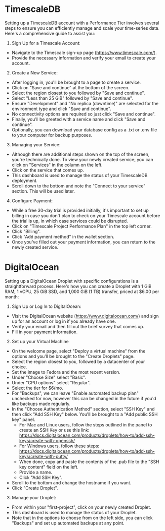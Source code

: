 # TimescaleDB
Setting up a TimescaleDB account with a Performance Tier involves several steps to ensure you can efficiently manage and scale your time-series data. Here's a comprehensive guide to assist you:
1. Sign Up for a Timescale Account:
 - Navigate to the Timescale sign-up page (https://www.timescale.com/).
 - Provide the necessary information and verify your email to create your account.
2. Create a New Service:
 - After logging in, you'll be brought to a page to create a service.
 - Click on "Save and continue" at the bottom of the screen.
 - Select the region closest to you followed by "Save and continue".
 - Select "Less than 25 GiB" followed by "Save and continue".
 - Ensure "Development" and "No replica (downtime)" are selected for the environment type and click "Save and continue".
 - No connectivity options are required so just click "Save and continue".
 - Finally, you'll be greeted with a service name and click "Save and continue".
 - Optionally, you can download your database config as a .txt or .env file to your computer for backup purposes.
3. Managing your Service:
 - Although there are additional steps shown on the top of the screen, you're technically done. To view your newly created service, you can click on "Services" in the column on the left.
 - Click on the service that comes up.
 - This dashboard is used to manage the status of your TimescaleDB deployment.
 - Scroll down to the bottom and note the "Connect to your service" section. This will be used later.
4. Configure Payment:
 - While a free 30-day trial is provided initially, it's important to set up billing in case you don't plan to check on your Timescale      account before the trial is up, in which case services could be disrupted.
 - Click on "Timescale Project Performance Plan" in the top left corner.
 - Click "Billing".
 - Click "Add payment method" in the wallet section.
 - Once you've filled out your payment information, you can return to the newly created service.
# DigitalOcean
Setting up a DigitalOcean Droplet with specific configurations is a straightforward process. Here's how you can create a Droplet with 1 GiB RAM, 1 vCPU, 25 GiB SSD, and 1,000 GiB (1 TB) transfer, priced at $6.00 per month:

1. Sign Up or Log In to DigitalOcean:
 - Visit the DigitalOcean website (https://www.digitalocean.com/) and sign up for an account or log in if you already have one.
 - Verify your email and then fill out the brief survey that comes up.
 - Fill in your payment information.
2. Set up your Virtual Machine
 - On the welcome page, select "Deploy a virtual machine" from the options and you'll be brought to the "Create Droplets" page.
 - Select the region closest to you, followed by a datacenter of your choice.
 - Set the image to Fedora and the most recent version.
 - Under "Choose Size" select "Basic".
 - Under "CPU options" select "Regular".
 - Select the tier for $6/mo.
 - For "Backups", we can leave "Enable automated backup plan" unchecked for now, however this can be changed in the future if you'd like    backups made regularly.
 - In the "Choose Authentication Method" section, select "SSH Key" and then click "Add SSH Key" below. You'll be brought to a "Add          public SSH key" panel.
   - For Mac and Linux users, follow the steps outlined in the panel to create an SSH Key or use this link:                                   https://docs.digitalocean.com/products/droplets/how-to/add-ssh-keys/create-with-openssh/
   - For Windows users, follow these steps: https://docs.digitalocean.com/products/droplets/how-to/add-ssh-keys/create-with-putty/
   - When done, copy and paste the contents of the .pub file to the "SSH key content" field on the left.
   - Provide a name.
   - Click "Add SSH Key".
 - Scroll to the bottom and change the hostname if you want.
 - Click "Create Droplet".
3. Manage your Droplet:
 - From within your "first-project", click on your newly created Droplet.
 - This dashboard is used to manage the status of your Droplet.
 - Note that in the options to choose from on the left side, you can click "Backups" and set up automated backups at any point.

